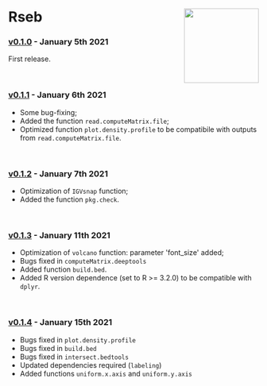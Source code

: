 # Rseb <img src="https://sebastian-gregoricchio.github.io/Rseb/Rseb_logo.svg" align="right" height = 150/>

### [v0.1.0](https://github.com/sebastian-gregoricchio/Rseb/releases/tag/0.1.4) - January 5th 2021
First release.

<br /> 

### [v0.1.1](https://github.com/sebastian-gregoricchio/Rseb/releases/tag/0.1.1) - January 6th 2021
* Some bug-fixing;
* Added the function `read.computeMatrix.file`;
* Optimized function `plot.density.profile` to be compatibile with outputs from `read.computeMatrix.file`.

<br /> 

### [v0.1.2](https://github.com/sebastian-gregoricchio/Rseb/releases/tag/0.1.2) - January 7th 2021
* Optimization of `IGVsnap` function;
* Added the function `pkg.check`.

<br /> 

### [v0.1.3](https://github.com/sebastian-gregoricchio/Rseb/releases/tag/0.1.3) - January 11th 2021
* Optimization of `volcano` function: parameter 'font_size' added;
* Bugs fixed in `computeMatrix.deeptools`
* Added function `build.bed`.
* Added R version dependence (set to R >= 3.2.0) to be compatible with `dplyr`.

<br /> 

### [v0.1.4](https://github.com/sebastian-gregoricchio/Rseb/releases/tag/0.1.4) - January 15th 2021
* Bugs fixed in `plot.density.profile`
* Bugs fixed in `build.bed`
* Bugs fixed in `intersect.bedtools`
* Updated dependencies required (`labeling`)
* Added functions `uniform.x.axis` and `uniform.y.axis`
